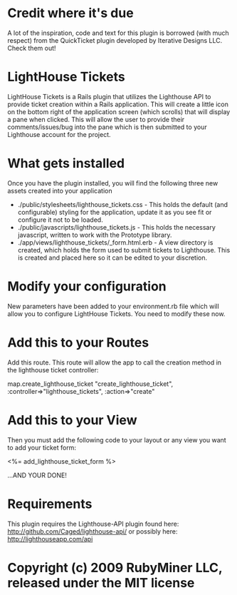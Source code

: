 Credit where it's due
=====================
A lot of the inspiration, code and text for this plugin is borrowed (with much respect) from the QuickTicket plugin developed by Iterative Designs LLC. Check them out!

LightHouse Tickets
===================

LightHouse Tickets is a Rails plugin that utilizes the Lighthouse API to provide ticket creation within a Rails application. 
This will create a little icon on the bottom right of the application screen (which scrolls) that will display a pane when clicked. 
This will allow the user to provide their comments/issues/bug into  the pane which is then submitted to your Lighthouse account for the project.

What gets installed
===================

Once you have the plugin installed, you will find the following three new assets created into your application

* ./public/stylesheets/lighthouse_tickets.css   - This holds the default (and configurable) styling for the application, update it as you see fit or configure it not to be loaded.
* ./public/javascripts/lighthouse_tickets.js    - This holds the necessary javascript, written to work with the Prototype library.
* ./app/views/lighthouse_tickets/_form.html.erb - A view directory is created, which holds the form used to submit tickets to Lighthouse. This is created and placed here so it can be edited to your discretion.

Modify your configuration
=========================

New parameters have been added to your environment.rb file which will allow you to configure LightHouse Tickets. 
You need to modify these now.

Add this to your Routes
=======================

Add this route. This route will allow the app to call the creation method in the lighthouse ticket controller:

map.create_lighthouse_ticket "create_lighthouse_ticket", :controller=>"lighthouse_tickets", :action=>"create"

Add this to your View
=====================

Then you must add the following code to your layout or any view you want to add your ticket form:

<%= add_lighthouse_ticket_form %>

...AND YOUR DONE!

Requirements
============

This plugin requires the Lighthouse-API plugin found here: http://github.com/Caged/lighthouse-api/
or possibly here: http://lighthouseapp.com/api


Copyright (c) 2009 RubyMiner LLC, released under the MIT license
================================================================